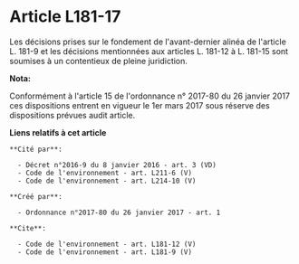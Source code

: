 # Article L181-17

Les décisions prises sur le fondement de l'avant-dernier alinéa de l'article L. 181-9 et les décisions mentionnées aux
articles L. 181-12 à L. 181-15 sont soumises à un contentieux de pleine juridiction.

**Nota:**

Conformément à l'article 15 de l'ordonnance n° 2017-80 du 26 janvier 2017 ces dispositions entrent en vigueur le 1er mars
2017 sous réserve des dispositions prévues audit article.

**Liens relatifs à cet article**

	**Cité par**:

	  - Décret n°2016-9 du 8 janvier 2016 - art. 3 (VD)
	  - Code de l'environnement - art. L211-6 (V)
	  - Code de l'environnement - art. L214-10 (V)

	**Créé par**:

	  - Ordonnance n°2017-80 du 26 janvier 2017 - art. 1

	**Cite**:

	  - Code de l'environnement - art. L181-12 (V)
	  - Code de l'environnement - art. L181-9 (V)
